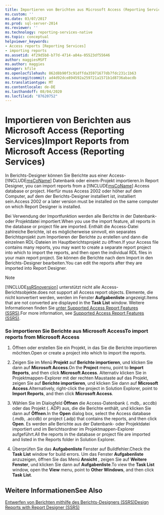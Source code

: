 ```yaml
---
title: Importieren von Berichten aus Microsoft Access (Reporting Services) | Microsoft-Dokumentation
ms.custom: ''
ms.date: 03/07/2017
ms.prod: sql-server-2014
ms.reviewer: ''
ms.technology: reporting-services-native
ms.topic: conceptual
helpviewer_keywords:
- Access reports [Reporting Services]
- importing reports
ms.assetid: 4f29d5b8-b77d-4714-a84a-05523df55646
author: maggiesMSFT
ms.author: maggies
manager: kfile
ms.openlocfilehash: 862d8b90f3c91dffda35971677db7fdc231c1b63
ms.sourcegitcommit: ad4d92dce894592a259721a1571b1d8736abacdb
ms.translationtype: MT
ms.contentlocale: de-DE
ms.lasthandoff: 08/04/2020
ms.locfileid: "87620752"
---
```

# <a name="import-reports-from-microsoft-access-reporting-services"></a><span data-ttu-id="14a44-102">Importieren von Berichten aus Microsoft Access (Reporting Services)</span><span class="sxs-lookup"><span data-stu-id="14a44-102">Import Reports from Microsoft Access (Reporting Services)</span></span>
  <span data-ttu-id="14a44-103">In Berichts-Designer können Sie Berichte aus einer Access- [!INCLUDE[msCoName](../includes/msconame-md.md)] Datenbank oder einem-Projekt importieren.</span><span class="sxs-lookup"><span data-stu-id="14a44-103">In Report Designer, you can import reports from a [!INCLUDE[msCoName](../includes/msconame-md.md)] Access database or project.</span></span> <span data-ttu-id="14a44-104">Hierfür muss Access 2002 oder höher auf dem Computer, auf dem der Berichts-Designer installiert ist, installiert sein.</span><span class="sxs-lookup"><span data-stu-id="14a44-104">Access 2002 or a later version must be installed on the same computer on which Report Designer is installed.</span></span>  
  
 <span data-ttu-id="14a44-105">Bei Verwendung der Importfunktion werden alle Berichte in der Datenbank- oder Projektdatei importiert.</span><span class="sxs-lookup"><span data-stu-id="14a44-105">When you use the import feature, all reports in the database or project file are imported.</span></span> <span data-ttu-id="14a44-106">Enthält die Access-Datei zahlreiche Berichte, ist es möglicherweise sinnvoll, ein separates Berichtsprojekt zum Importieren der Berichte zu erstellen und dann die einzelnen RDL-Dateien im Hauptberichtsprojekt zu öffnen.</span><span class="sxs-lookup"><span data-stu-id="14a44-106">If your Access file contains many reports, you may want to create a separate report project into which to import the reports, and then open the individual RDL files in your main report project.</span></span> <span data-ttu-id="14a44-107">Sie können die Berichte nach dem Import in den Berichts-Designer bearbeiten.</span><span class="sxs-lookup"><span data-stu-id="14a44-107">You can edit the reports after they are imported into Report Designer.</span></span>  
  
> [!NOTE]  
>  [!INCLUDE[ssRSnoversion](../includes/ssrsnoversion-md.md)] <span data-ttu-id="14a44-108">unterstützt nicht alle Access-Berichtsobjekte.</span><span class="sxs-lookup"><span data-stu-id="14a44-108">does not support all Access report objects.</span></span> <span data-ttu-id="14a44-109">Elemente, die nicht konvertiert werden, werden im Fenster **Aufgabenliste** angezeigt.</span><span class="sxs-lookup"><span data-stu-id="14a44-109">Items that are not converted are displayed in the **Task List** window.</span></span> <span data-ttu-id="14a44-110">Weitere Informationen finden Sie [unter Supported Access Report Features &#40;SSRS&#41;](../../2014/reporting-services/supported-access-report-features-ssrs.md).</span><span class="sxs-lookup"><span data-stu-id="14a44-110">For more information, see [Supported Access Report Features &#40;SSRS&#41;](../../2014/reporting-services/supported-access-report-features-ssrs.md).</span></span>  
  
### <a name="to-import-reports-from-microsoft-access"></a><span data-ttu-id="14a44-111">So importieren Sie Berichte aus Microsoft Access</span><span class="sxs-lookup"><span data-stu-id="14a44-111">To import reports from Microsoft Access</span></span>  
  
1.  <span data-ttu-id="14a44-112">Öffnen oder erstellen Sie ein Projekt, in das Sie die Berichte importieren möchten.</span><span class="sxs-lookup"><span data-stu-id="14a44-112">Open or create a project into which to import the reports.</span></span>  
  
2.  <span data-ttu-id="14a44-113">Zeigen Sie im Menü **Projekt** auf **Berichte importieren**, und klicken Sie dann auf **Microsoft Access**.</span><span class="sxs-lookup"><span data-stu-id="14a44-113">On the **Project** menu, point to **Import Reports**, and then click **Microsoft Access**.</span></span> <span data-ttu-id="14a44-114">Alternativ klicken Sie in Projektmappen-Explorer mit der rechten Maustaste auf das Projekt, zeigen Sie auf **Berichte importieren**, und klicken Sie dann auf **Microsoft Access**.</span><span class="sxs-lookup"><span data-stu-id="14a44-114">Alternatively, right-click the project in Solution Explorer, point to **Import Reports**, and then click **Microsoft Access**.</span></span>  
  
3.  <span data-ttu-id="14a44-115">Wählen Sie im Dialogfeld **Öffnen** die Access-Datenbank (. mdb,. accdb) oder das Projekt (. ADP) aus, die die Berichte enthält, und klicken Sie dann auf **Öffnen**.</span><span class="sxs-lookup"><span data-stu-id="14a44-115">In the **Open** dialog box, select the Access database (.mdb, .accdb) or project (.adp) that contains the reports, and then click **Open**.</span></span> <span data-ttu-id="14a44-116">Es werden alle Berichte aus der Datenbank- oder Projektdatei importiert und im Berichtsordner im Projektmappen-Explorer aufgeführt.</span><span class="sxs-lookup"><span data-stu-id="14a44-116">All the reports in the database or project file are imported and listed in the Reports folder in Solution Explorer.</span></span>  
  
4.  <span data-ttu-id="14a44-117">Überprüfen Sie das **Aufgabenliste** Fenster auf Buildfehler.</span><span class="sxs-lookup"><span data-stu-id="14a44-117">Check the **Task List** window for build errors.</span></span> <span data-ttu-id="14a44-118">Um das Fenster **Aufgabenliste** anzuzeigen, öffnen Sie das Menü **Ansicht** , zeigen Sie auf **Weitere Fenster**, und klicken Sie dann auf **Aufgabenliste**.</span><span class="sxs-lookup"><span data-stu-id="14a44-118">To view the **Task List** window, open the **View** menu, point to **Other Windows**, and then click **Task List**.</span></span>  
  
## <a name="see-also"></a><span data-ttu-id="14a44-119">Weitere Informationen</span><span class="sxs-lookup"><span data-stu-id="14a44-119">See Also</span></span>  
 [<span data-ttu-id="14a44-120">Entwerfen von Berichten mithilfe des Berichts-Designers (SSRS)</span><span class="sxs-lookup"><span data-stu-id="14a44-120">Design Reports with Report Designer &#40;SSRS&#41;</span></span>](tools/design-reporting-services-paginated-reports-with-report-designer-ssrs.md)  
  
  

